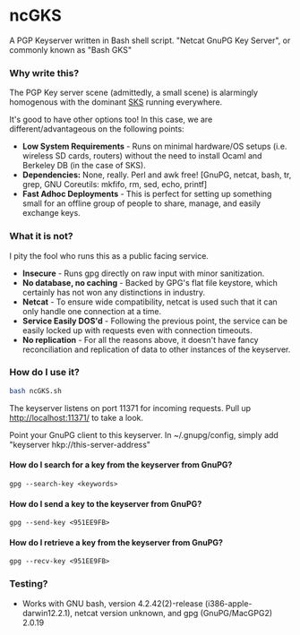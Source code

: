 ncGKS
=====

A PGP Keyserver written in Bash shell script. "Netcat GnuPG Key Server", or commonly known as "Bash GKS"

### Why write this?
The PGP Key server scene (admittedly, a small scene) is alarmingly homogenous with the dominant [SKS](http://sks-keyservers.net/) running everywhere.

It's good to have other options too! In this case, we are different/advantageous on the following points:
* **Low System Requirements** - Runs on minimal hardware/OS setups (i.e. wireless SD cards, routers) without the need to install Ocaml and Berkeley DB (in the case of SKS).
* **Dependencies:** None, really. Perl and awk free! [GnuPG, netcat, bash, tr, grep, GNU Coreutils: mkfifo, rm, sed, echo, printf]
* **Fast Adhoc Deployments** - This is perfect for setting up something small for an offline group of people to share, manage, and easily exchange keys.

### What it is not?
I pity the fool who runs this as a public facing service.

* **Insecure** - Runs gpg directly on raw input with minor sanitization.
* **No database, no caching** - Backed by GPG's flat file keystore, which certainly has not won any distinctions in industry.
* **Netcat** - To ensure wide compatibility, netcat is used such that it can only handle one connection at a time.
* **Service Easily DOS'd** - Following the previous point, the service can be easily locked up with requests even with connection timeouts.
* **No replication** - For all the reasons above, it doesn't have fancy reconciliation and replication of data to other instances of the keyserver.

### How do I use it?
```bash
bash ncGKS.sh
```
The keyserver listens on port 11371 for incoming requests. Pull up [http://localhost:11371/](http://localhost:11371/) to take a look.

Point your GnuPG client to this keyserver. In ~/.gnupg/config, simply add "keyserver hkp://this-server-address"


#### How do I search for a key from the keyserver from GnuPG?
```
gpg --search-key <keywords>
```

#### How do I send a key to the keyserver from GnuPG?
```
gpg --send-key <951EE9FB>
```

#### How do I retrieve a key from the keyserver from GnuPG?
```
gpg --recv-key <951EE9FB>
```

### Testing?

* Works with GNU bash, version 4.2.42(2)-release (i386-apple-darwin12.2.1), netcat version unknown, and gpg (GnuPG/MacGPG2) 2.0.19
